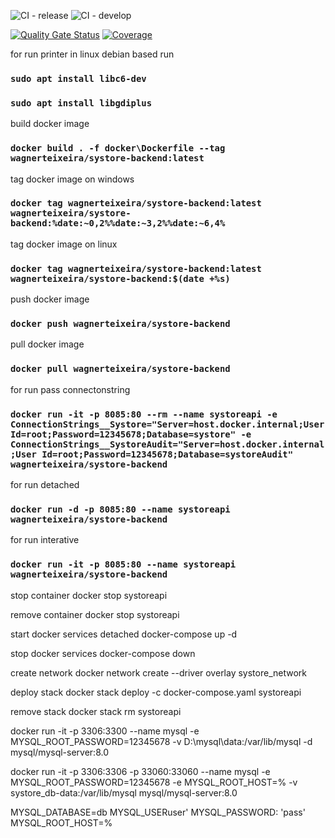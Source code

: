 ![CI - release](https://github.com/wagnerteixeira/systore-backend/workflows/CI%20-%20release/badge.svg?branch=master) ![CI - develop](https://github.com/wagnerteixeira/systore-backend/workflows/CI%20-%20develop/badge.svg?branch=develop)

[![Quality Gate Status](https://sonarcloud.io/api/project_badges/measure?project=wagnerteixeira_test-actions&metric=alert_status)](https://sonarcloud.io/dashboard?id=wagnerteixeira_test-actions) [![Coverage](https://sonarcloud.io/api/project_badges/measure?project=wagnerteixeira_test-actions&metric=coverage)](https://sonarcloud.io/dashboard?id=wagnerteixeira_test-actions)

for run printer in linux debian based run

### `sudo apt install libc6-dev`

### `sudo apt install libgdiplus`

build docker image

### `docker build . -f docker\Dockerfile --tag wagnerteixeira/systore-backend:latest`

tag docker image on windows

### `docker tag wagnerteixeira/systore-backend:latest wagnerteixeira/systore-backend:%date:~0,2%%date:~3,2%%date:~6,4%`

tag docker image on linux

### `docker tag wagnerteixeira/systore-backend:latest wagnerteixeira/systore-backend:$(date +%s)`

push docker image

### `docker push wagnerteixeira/systore-backend`

pull docker image

### `docker pull wagnerteixeira/systore-backend`

for run pass connectonstring

### `docker run -it -p 8085:80 --rm --name systoreapi -e ConnectionStrings__Systore="Server=host.docker.internal;User Id=root;Password=12345678;Database=systore" -e ConnectionStrings__SystoreAudit="Server=host.docker.internal;User Id=root;Password=12345678;Database=systoreAudit" wagnerteixeira/systore-backend`

for run detached

### `docker run -d -p 8085:80 --name systoreapi wagnerteixeira/systore-backend`

for run interative

### `docker run -it -p 8085:80 --name systoreapi wagnerteixeira/systore-backend`

stop container
docker stop systoreapi

remove container
docker stop systoreapi

start docker services detached
docker-compose up -d

stop docker services
docker-compose down

create network
docker network create --driver overlay systore_network

deploy stack
docker stack deploy -c docker-compose.yaml systoreapi

remove stack
docker stack rm systoreapi

docker run -it -p 3306:3300 --name mysql -e MYSQL_ROOT_PASSWORD=12345678 -v D:\mysql\data:/var/lib/mysql -d mysql/mysql-server:8.0

docker run -it -p 3306:3306 -p 33060:33060 --name mysql -e MYSQL_ROOT_PASSWORD=12345678 -e MYSQL_ROOT_HOST=% -v systore_db-data:/var/lib/mysql mysql/mysql-server:8.0

MYSQL_DATABASE=db
MYSQL_USERuser'
MYSQL_PASSWORD: 'pass'
MYSQL_ROOT_HOST=%

